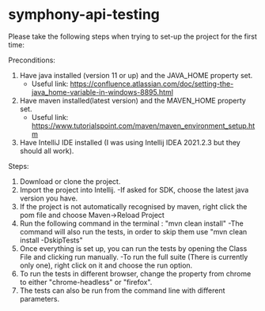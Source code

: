 # symphony-api-testing

Please take the following steps when trying to set-up the project for the first time:

Preconditions:
1. Have java installed (version 11 or up) and the JAVA_HOME property set.
    - Useful link: https://confluence.atlassian.com/doc/setting-the-java_home-variable-in-windows-8895.html
2. Have maven installed(latest version) and the MAVEN_HOME property set.
    - Useful link: https://www.tutorialspoint.com/maven/maven_environment_setup.htm
3. Have IntelliJ IDE installed (I was using Intellij IDEA 2021.2.3 but they should all work).

Steps:
1. Download or clone the project.
2. Import the project into Intellij.
   -If asked for SDK, choose the latest java version you have.
3. If the project is not automatically recognised by maven, right click the pom file and choose Maven->Reload Project
4. Run the following command in the terminal : "mvn clean install"
   -The command will also run the tests, in order to skip them use "mvn clean install -DskipTests"
5. Once everything is set up, you can run the tests by opening the Class File and clicking run manually.
   -To run the full suite (There is currently only one), right click on it and choose the run option.
6. To run the tests in different browser, change the property from chrome to either "chrome-headless" or "firefox".
7. The tests can also be run from the command line with different parameters.